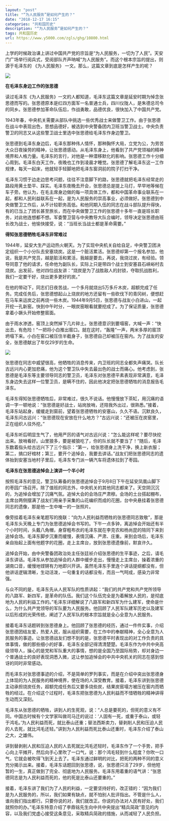 ```yaml
---
layout: "post"
title: "“为人民服务”是如何产生的？"
date: "2018-12-17 16:15"
categories: "共和国历史"
description: "“为人民服务”是如何产生的？"
tags: 共和国历史
url: https://www.y5000.com/zgls/ghg/10800.html
---
```






上学的时候政治课上讲过中国共产党的宗旨是“为人民服务，一切为了人民”。天安门广场举行阅兵式，受阅部队齐声呐喊“为人民服务”。而这个根本宗旨的提出，则源于毛泽东的
《为人民服务》 一文。那么，这篇文章到底是怎样产生的呢？

![](https://img.y5000.com/uploads/allimg/170116/102P01N7-0.jpg)

**在毛泽东身边工作的张思德**

读过毛泽东《为人民服务》一文的人都知道，毛泽东这篇文章是延安时期为悼念张思德而写的。张思德原本是红四方面军一名普通士兵，四川仪陇人，是朱德总司令的同乡。张思德参加革命队伍后，作战勇敢，品德优良，很快加入了中国共产党。

1943年春，中央机关需要从部队中挑选一些优秀战士来做警卫工作。由于张思德在战斗中表现出色，思想品德好，被选到中央警备团内卫班当警卫战士。中央负责警卫的同志又从这些警卫战士里选中张思德给毛泽东作身边警卫。

张思德到毛泽东身边后，毛泽东那种伟人情怀，那种胸怀大局，立党为公，为劳苦大众日夜操劳的精神，让张思德感动。从毛泽东身上，他看到了共产党领袖的精神境界和人格力量。毛泽东的言行，对他是一种潜移默化的影响。张思德工作十分细心周到。毛泽东白天工作，夜晚也工作到凌晨才睡觉。张思德了解毛泽东这一工作规律，每天一起床，他就轻手轻脚地把毛泽东窑洞前的院子打扫干净。

毛泽东习惯于边走边思考问题，往往不注意脚下的路，张思德就把毛泽东经常走的路段用黄土垫平、踩实。毛泽东夜晚去开会，张思德总是提上马灯，早早地等候在车子旁。他认为，在毛主席身边做的每一项具体工作，都和中国革命事业联系在一起，都和人民利益联系在一起，是为人民服务的崇高事业，必须做好。张思德到中央做警卫工作后，从不计较职务高低。和他同期入伍的同志在战斗部队提升得快，有的已当上了团长甚至旅长，而在中央做警卫工作的张思德十多年一直是班长职务，对此他连想都不想。军委警卫营与中央教导大队合编时，领导决定张思德由班长改为战士，他愉快接受，说：“当班长当战士都是革命需要。”

**得知张思德牺牲毛泽东非常难过**

1944年，延安大生产运动热火朝天。为了实现中央机关自给自足，中央警卫团决定组织一个小分队去安塞烧炭。这是一个脏活累活。张思德却第一个报名参加，他说，我是共产党员，越是脏活和累活，我越是要去，再说，我烧过炭，有经验。领导同意了他的请求，任命他为副队长，实际上只是带四个战士到安塞县石峡峪村去烧炭。出发前，他对四位战友讲：“烧炭是为了战胜敌人的封锁，夺取抗战胜利，我们一定要干好，烧出更多更好的炭。”

在他的带动下，同志们日夜苦战，一个多月就烧出5万多斤木炭，超额完成了任务。完成任务后，张思德想起山上烧炭的地方还留有一些砍伐下的青冈树，便想赶在马车来运炭之前再烧一些木炭。1944年9月5日，张思德与战友小白进山，一起开挖一孔新窑。快到中午时分，一眼炭窑眼看就要挖成了。为了保证质量，张思德拿着小镢头开始修整窑面。

由于雨水渗透，窑顶上突然掉下几片碎土。张思德意识到要塌窑，大喊一声：“快出去，有危险！”一把将小白推出窑口。就在这时，“轰隆”一声，两米多厚的窑顶坍塌下来。小白在窑口被压住半截身子，张思德自己却被压在窑内。为了战友的安全，张思德献出了年仅29岁的生命。

![](https://img.y5000.com/uploads/allimg/170116/102P053U-1.jpg)

张思德在同志中威望很高，他牺牲的消息传来，内卫班的同志全都失声痛哭。队长古远兴内心更加悲痛，他为这个警卫队中失去最出色的战士而痛心。他考虑到，张思德是毛泽东等主要领导同志的警卫员，毛泽东对张思德平素表现非常满意，毛泽东身边失去这样一位警卫员，是瞒不住的，因此他决定把张思德牺牲的消息报告毛泽东。

毛泽东得知张思德牺牲后，非常难过，很久不说话。他慢慢放下茶缸，用沉痛的语调一字一顿地说：“张思德是好战士，站岗放哨，还陪我外出过，很熟悉。”接着，毛泽东站起身，缓缓走到窗前，望着张思德牺牲的安塞山，久久不语。沉默良久，毛泽东问古远兴：“张思德现在安放在什么地方？”古远兴说：“还被压在炭窑里，正在组织人往外挖。”

毛泽东听后明显生气了，他用严厉的语气对古远兴说：“怎么能这样呢？要尽快挖出来。放哨看好。山里狼多，要是被狼吃了，你的队长就不要当了！”随后，毛泽东数着指头给古远兴下了三个指示：“第一，给张思德身上洗干净，换上新衣服；第二，搞口好棺材；第三，要开个追悼会，我要去讲话。”战友们把张思德同志的遗体抬到安塞当地村子里后，毛泽东专门派一辆汽车将遗体拉到了枣园。

**毛泽东在张思德追悼会上演讲一个半小时**

按照毛泽东的意见，警卫队筹备的张思德追悼会于9月8日下午在延安凤凰山脚下的枣园广场召开。除了值班的同志外，中央机关的其他同志都来了。天空阴沉沉的，为追悼会增加了沉痛气氛。追悼大会的会场庄严肃穆。会场的土台搭起棚布，主席台两侧摆满了战友们用亲手采集的山花编织而成的花圈，台中央悬挂着张思德同志的遗像，那是他一生中唯一的一张照片。

像旁挂着毛泽东亲笔题写的挽联：“向为人民利益而牺牲的张思德同志致敬”，那是毛泽东头天晚上专门为张思德追悼会书写的。下午一点多钟，离追悼会开始还有半个小时时间，头戴八角帽，身穿粗布衣的毛泽东就在李克农和杨尚昆的陪同下来到追悼会场。毛泽东脚步沉重而缓慢，表情沉痛、严肃、庄重。来到会场后，毛泽东亲自抬起上面有他题字的花圈，走上主席台，放到张思德遗像前，默哀许久。

追悼会开始，由中央警备团政治处主任张廷祯介绍张思德的生平事迹，之后，请毛泽东讲话。毛泽东从参加追悼会的人群中缓步走出，慢慢走上主席台，操着浓重的湖南口音，缓慢地铿锵有力地即兴开讲。虽然毛泽东手里连个讲话提纲都没有，但他讲话逻辑清晰，生动活泼，一句重复的话都没有，而且一气呵成，感染力非常强。

与众不同的是，毛泽东先从人民军队的性质讲起：“我们的共产党和共产党所领导的八路军、新四军，是革命的队伍。我们这个队伍完全是为着解放人民的，是彻底地为人民的利益工作的。”毛泽东详细解说了八路军和新四军为什么建军，使命是什么，为什么共产党领导的军队要为人民服务。他回顾了人民军队建军历史以及建军以后形成的光荣传统，阐述了人民军队的根本宗旨就是全心全意为人民服务。

接着毛泽东话题转到张思德身上。他回顾了张思德的经历，通过一件件实事，介绍张思德团结友爱，热爱人民，服从组织需要，在工作中的奉献精神，全心全意为人民服务的事迹。让张思德战友们想不到的是，张思德平时表现出的对工作负责的具体事情，做的那些细小的好事，毛泽东全部记得清清楚楚。毛泽东作为中共中央高级领导人，操心的是党和军队重大的事情，想的是全国乃至国际局势，却对身边一个普通战士的良好表现洞悉入微，这让参加追悼会的中共中央机关的同志在感到惊讶的同时非常感动。

而毛泽东对张思德事迹的介绍，不是简单的罗列事实，而是在介绍中突出张思德身上体现的为人民服务的精神境界，使在场的人深受教育。接着，毛泽东讲到张思德主动承担烧炭任务，超额完成任务后又要多烧些炭，结果炭窑塌方被压在窑内而牺牲的经过。在介绍这个过程时，毛泽东把张思德为人民利益而不惜牺牲的精神讲得生动而又深刻。

毛泽东从张思德的牺牲，讲到人的生死观，说：“人总是要死的，但死的意义有不同。中国古时候有个文学家叫做司马迁的说过：‘人固有一死，或重于泰山，或轻于鸿毛。’为人民利益而死，就比泰山还重；替法西斯卖力，替剥削人民和压迫人民的人去死，就比鸿毛还轻。”讲到为人民利益而死比泰山还重时，毛泽东介绍了泰山之大，之雄伟。

讲到替剥削人民和压迫人民的人去死就比鸿毛还轻时，毛泽东作了一个手势，把手心向上平摊开，然后向手心里吹了一口气，说：那个鸿毛轻到什么程度？你吹一口气，它就会被吹得飞到天上去了。毛泽东通过鲜明的对比，把死的两种不同的意义充分揭示出来。接着，毛泽东话题回到张思德，说，张思德只活了29岁，但他短暂的一生，真正做到了完全、彻底地为人民服务。毛泽东用着重的语气讲：“张思德同志是为人民利益而死的，他的死是比泰山还要重的。”

接着，毛泽东讲了我们为了人民的利益，一定要坚持好的，改正错的：“因为我们是为人民服务的，所以，我们如果有缺点，就不怕别人批评指出。不管是什么人，谁向我们指出都行。只要你说的对，我们就改正。你说的办法对人民有好处，我们就照你的办。”毛泽东特意介绍了李鼎铭先生向中共中央提出“精兵简政”意见的内容，以及我们党虚心接受这条意见，采取精兵简政的措施，从而减轻了人民负担。
